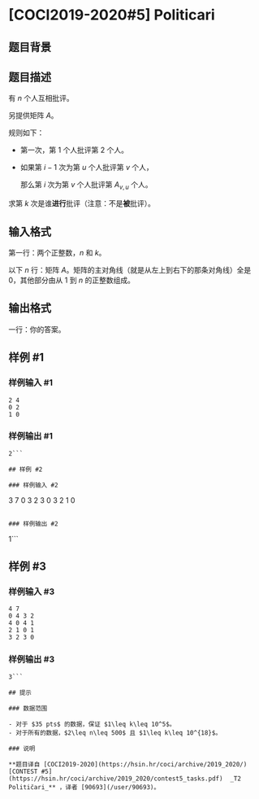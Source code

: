 # [COCI2019-2020#5] Politicari

## 题目背景



## 题目描述

有 $n$ 个人互相批评。

另提供矩阵 $A$。

规则如下：

- 第一次，第 $1$ 个人批评第 $2$ 个人。

- 如果第 $i-1$ 次为第 $u$ 个人批评第 $v$ 个人，

	那么第 $i$ 次为第 $v$ 个人批评第 $A_{v,u}$ 个人。

求第 $k$ 次是谁**进行**批评（注意：不是**被**批评）。

## 输入格式

第一行：两个正整数，$n$ 和 $k$。

以下 $n$ 行：矩阵 $A$。矩阵的主对角线（就是从左上到右下的那条对角线）全是 $0$，其他部分由从 $1$ 到 $n$ 的正整数组成。

## 输出格式

一行：你的答案。

## 样例 #1

### 样例输入 #1
```
2 4
0 2
1 0
```

### 样例输出 #1

```
2```

## 样例 #2

### 样例输入 #2
```
3 7
0 3 2
3 0 3
2 1 0
```

### 样例输出 #2

```
1```

## 样例 #3

### 样例输入 #3
```
4 7
0 4 3 2
4 0 4 1
2 1 0 1
3 2 3 0
```

### 样例输出 #3

```
3```

## 提示

### 数据范围

- 对于 $35 pts$ 的数据，保证 $1\leq k\leq 10^5$。
- 对于所有的数据，$2\leq n\leq 500$ 且 $1\leq k\leq 10^{18}$。

### 说明

**题目译自 [COCI2019-2020](https://hsin.hr/coci/archive/2019_2020/) [CONTEST #5](https://hsin.hr/coci/archive/2019_2020/contest5_tasks.pdf)  _T2 Političari_** ，译者 [90693](/user/90693)。
